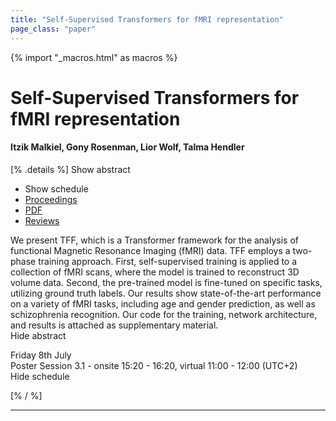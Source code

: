 ```yaml
---
title: "Self-Supervised Transformers for fMRI representation"
page_class: "paper"
---
```


{% import "_macros.html" as macros %}

# Self-Supervised Transformers for fMRI representation

#### Itzik Malkiel, Gony Rosenman, Lior Wolf, Talma Hendler

[% .details %]
<a class="toggle_visibility" data-selector=".abstract" data-level="3">Show abstract</a>
- <a class="toggle_visibility" data-selector=".schedule" data-level="3">Show schedule</a>
- <a href="">Proceedings</a>
- <a href="https://openreview.net/pdf?id=0ZNbiLvTPem">PDF</a>
- <a href="https://openreview.net/forum?id=0ZNbiLvTPem">Reviews</a>

<p>
    <span class="abstract">
        We present TFF, which is a Transformer framework for the analysis of functional Magnetic Resonance Imaging (fMRI) data. TFF employs a two-phase training approach. First, self-supervised training is applied to a collection of fMRI scans, where the model is trained to reconstruct 3D volume data. Second, the pre-trained model is fine-tuned on specific tasks, utilizing ground truth labels. Our results show state-of-the-art performance on a variety of fMRI tasks, including age and gender prediction, as well as schizophrenia recognition. Our code for the training, network architecture, and results is attached as supplementary material.
        <br>
        <span class="actions"><a class="toggle_visibility" data-level="2">Hide abstract</a></span>
    </span>
</p>

<p>
    <span class="schedule">
        Friday 8th July<br>Poster Session 3.1 - onsite 15:20 - 16:20, virtual 11:00 - 12:00 (UTC+2)
        <br>
        <span class="actions"><a class="toggle_visibility" data-level="2">Hide schedule</a></span>
    </span>
</p>

[% / %]


---
<!-- { macros.presentation('', '', 720, 450) } -->
